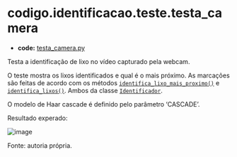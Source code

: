 <a id="codigo-identificacao-teste-testa-camera"></a>

# codigo.identificacao.teste.testa_camera

* **code:**
  [testa_camera.py](../../../../codigo/identificacao/teste/testa_camera.py)

<a id="module-codigo.identificacao.teste.testa_camera"></a>

Testa a identificação de lixo no vídeo capturado pela webcam.

O teste mostra os lixos identificados e qual é o mais próximo. As marcações são feitas de acordo com os
métodos [`identifica_lixo_mais_proximo()`](codigo.identificacao.modulos.identificador.md#codigo.identificacao.modulos.identificador.Identificador.identifica_lixo_mais_proximo)
e [`identifica_lixos()`](codigo.identificacao.modulos.identificador.md#codigo.identificacao.modulos.identificador.Identificador.identifica_lixos). Ambos da classe
[`Identificador`](codigo.identificacao.modulos.identificador.md#codigo.identificacao.modulos.identificador.Identificador).

O modelo de Haar cascade é definido pelo parâmetro ‘CASCADE’.

Resultado experado:

![image](../../../../codigo/identificacao/img/teste-deteccao-webcam.gif)

Fonte: autoria própria.
